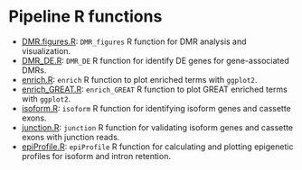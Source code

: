 Pipeline R functions 
=====================
* [DMR.figures.R](./DMR.figures.R): `DMR_figures` R function for DMR analysis and visualization.
* [DMR_DE.R](./DMR_DE.R): `DMR_DE` R function for identify DE genes for gene-associated DMRs.  
* [enrich.R](./enrich.R): `enrich` R function to plot enriched terms with `ggplot2`.   
* [enrich_GREAT.R](./enrich_GREAT.R): `enrich_GREAT` R function to plot GREAT enriched terms with `ggplot2`.   
* [isoform.R](./isoform.R): `isoform` R function for identifying isoform genes and cassette exons.
* [junction.R](./junction.R): `junction` R function for validating isoform genes and cassette exons with junction reads.   
* [epiProfile.R](./epiProfile.R): `epiProfile` R function for calculating and plotting epigenetic profiles for isoform and intron retention.       

